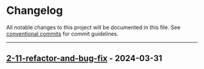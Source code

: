 # Changelog

All notable changes to this project will be documented in this file. See [conventional commits](https://www.conventionalcommits.org/) for commit guidelines.

---
## [2-11-refactor-and-bug-fix](https://github.com/tyr-rust-bootcamp/02-simple-redis/compare/v2-10-network..v2-11-refactor-and-bug-fix) - 2024-03-31

<!-- generated by git-cliff -->
